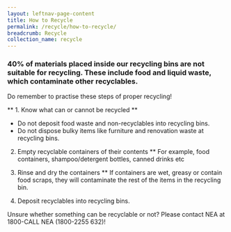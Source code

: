 ```yaml
---
layout: leftnav-page-content
title: How to Recycle
permalink: /recycle/how-to-recycle/
breadcrumb: Recycle
collection_name: recycle
---
```


### 40% of materials placed inside our recycling bins are not suitable for recycling. These include food and liquid waste, which contaminate other recyclables.

Do remember to practise these steps of proper recycling!

** 1. Know what can or cannot be recycled ** 
* Do not deposit food waste and non-recyclables into recycling bins.
* Do not dispose bulky items like furniture and renovation waste at recycling bins.

2. Empty recyclable containers of their contents
** For example, food containers, shampoo/detergent bottles, canned drinks etc

3. Rinse and dry the containers
** If containers are wet, greasy or contain food scraps, they will contaminate the rest of the items in the recycling bin.

4. Deposit recyclables into recycling bins.


Unsure whether something can be recyclable or not? Please contact NEA at 1800-CALL NEA (1800-2255 632)!


